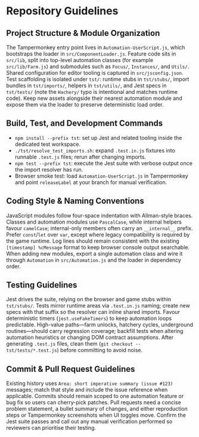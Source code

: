 # Repository Guidelines

## Project Structure & Module Organization
The Tampermonkey entry point lives in `Automation-UserScript.js`, which bootstraps the loader in `src/ComponentLoader.js`. Feature code sits in `src/lib`, split into top-level automation classes (for example `src/lib/Farm.js`) and submodules such as `Focus/`, `Instances/`, and `Utils/`. Shared configuration for editor tooling is captured in `src/jsconfig.json`. Test scaffolding is isolated under `tst/`: runtime stubs in `tst/stubs/`, import bundles in `tst/imports/`, helpers in `tst/utils/`, and Jest specs in `tst/tests/` (note the `Hachery/` typo is intentional and matches runtime code). Keep new assets alongside their nearest automation module and expose them via the loader to preserve deterministic load order.

## Build, Test, and Development Commands
- `npm install --prefix tst`: set up Jest and related tooling inside the dedicated test workspace.
- `./tst/resolve_test_imports.sh`: expand `.test.in.js` fixtures into runnable `.test.js` files; rerun after changing imports.
- `npm test --prefix tst`: execute the Jest suite with verbose output once the import resolver has run.
- Browser smoke test: load `Automation-UserScript.js` in Tampermonkey and point `releaseLabel` at your branch for manual verification.

## Coding Style & Naming Conventions
JavaScript modules follow four-space indentation with Allman-style braces. Classes and automation modules use `PascalCase`, while internal helpers favour `camelCase`; internal-only members often carry an `__internal__` prefix. Prefer `const`/`let` over `var`, except where legacy compatibility is required by the game runtime. Log lines should remain consistent with the existing `[timestamp] %cMessage` format to keep browser console output searchable. When adding new modules, export a single automation class and wire it through `Automation` in `src/Automation.js` and the loader in dependency order.

## Testing Guidelines
Jest drives the suite, relying on the browser and game stubs within `tst/stubs/`. Tests mirror runtime areas via `.test.in.js` naming; create new specs with that suffix so the resolver can inline shared imports. Favour deterministic timers (`jest.useFakeTimers`) to keep automation loops predictable. High-value paths—farm unlocks, hatchery cycles, underground routines—should carry regression coverage; backfill tests when altering automation heuristics or changing DOM contract assumptions. After generating `.test.js` files, clean them (`git checkout -- tst/tests/*.test.js`) before committing to avoid noise.

## Commit & Pull Request Guidelines
Existing history uses `Area: short imperative summary (issue #123)` messages; match that style and include the issue reference when applicable. Commits should remain scoped to one automation feature or bug fix so users can cherry-pick patches. Pull requests need a concise problem statement, a bullet summary of changes, and either reproduction steps or Tampermonkey screenshots when UI toggles move. Confirm the Jest suite passes and call out any manual verification performed so reviewers can prioritise their testing.
